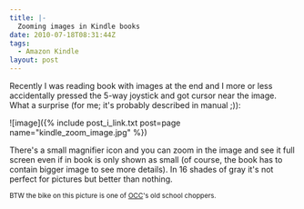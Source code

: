 ```yaml
---
title: |-
  Zooming images in Kindle books
date: 2010-07-18T08:31:44Z
tags:
  - Amazon Kindle
layout: post
---
```

Recently I was reading book with images at the end and I more or less accidentally pressed the 5-way joystick and got cursor near the image. What a surprise (for me; it's probably described in manual ;)):

![image]({% include post_i_link.txt post=page name="kindle_zoom_image.jpg" %})

There's a small magnifier icon and you can zoom in the image and see it full screen even if in book is only shown as small (of course, the book has to contain bigger image to see more details). In 16 shades of gray it's not perfect for pictures but better than nothing.

<small>BTW the bike on this picture is one of [OCC][1]'s old school choppers.</small>

[1]: http://www.orangecountychoppers.com/